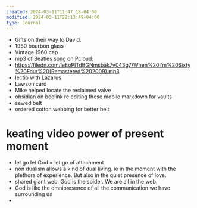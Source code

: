 ```yaml
---
created: 2024-03-11T11:47:18-04:00
modified: 2024-03-11T22:13:49-04:00
type: Journal
---
```


- Gifts on their way to David.
- 1960 bourbon glass
- Vintage 1960 cap
- mp3 of Beatles song on Pcloud: 
- https://filedn.com/leEoPITdBGNmsbak7v043g7/When%20I'm%20Sixty%20Four%20(Remastered%202009).mp3
- lectio with Lazarus
- Lawson card
- Mike helped locate the reclaimed valve
- obsidian on beelink re editing these mobile markdown for vaults 
- sewed belt 
- ordered cotton webbing for better belt

# keating video power of present moment

- let go let God = let go of attachment
- non dualism allows a kind of dual living. ie in the moment with the plethora of experience. But also in the quiet presence of love. 
- shared giant web. God is the spider. We are all in the web. 
- God is like the omnipresence of all the communication we have surrounding us
-
